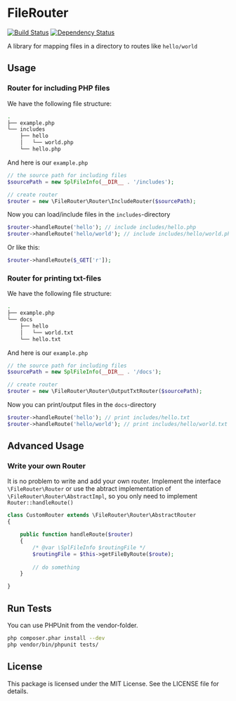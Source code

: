 


# FileRouter

[![Build Status](https://travis-ci.org/pklink/file-router.png?branch=master)](https://travis-ci.org/pklink/file-router)
[![Dependency Status](https://www.versioneye.com/user/projects/5281e31a632baca88e000211/badge.svg?style=flat)](https://www.versioneye.com/user/projects/5281e31a632baca88e000211)

A library for mapping files in a directory to routes like `hello/world`

## Usage

### Router for including PHP files

We have the following file structure:
	
```bash
.
├── example.php
└── includes
	├── hello
	│   └── world.php
    └── hello.php
```

And here is our `example.php`

```php
// the source path for including files
$sourcePath = new SplFileInfo(__DIR__ . '/includes');

// create router
$router = new \FileRouter\Router\IncludeRouter($sourcePath);
```

Now you can load/include files in the `includes`-directory

```php
$router->handleRoute('hello'); // include includes/hello.php
$router->handleRoute('hello/world'); // include includes/hello/world.php
```

Or like this:

```php
$router->handleRoute($_GET['r']);
```


### Router for printing txt-files

We have the following file structure:
	
```bash
.
├── example.php
└── docs
	├── hello
	│   └── world.txt
    └── hello.txt
```

And here is our `example.php`

```php
// the source path for including files
$sourcePath = new SplFileInfo(__DIR__ . '/docs');

// create router
$router = new \FileRouter\Router\OutputTxtRouter($sourcePath);
```

Now you can print/output files in the `docs`-directory

```php
$router->handleRoute('hello'); // print includes/hello.txt
$router->handleRoute('hello/world'); // print includes/hello/world.txt
```


## Advanced Usage

### Write your own Router

It is no problem to write and add your own router. Implement the interface `\FileRouter\Router` or use the abtract implementation of `\FileRouter\Router\AbstractImpl`, so you only need to implement `Router::handleRoute()`

```php
class CustomRouter extends \FileRouter\Router\AbstractRouter
{

	public function handleRoute($router)
	{
		/* @var \SplFileInfo $routingFile */
		$routingFile = $this->getFileByRoute($route);
		
		// do something
	}

}	
```

## Run Tests

You can use PHPUnit from the vendor-folder.

```bash
php composer.phar install --dev
php vendor/bin/phpunit tests/
```

## License

This package is licensed under the MIT License. See the LICENSE file for details.